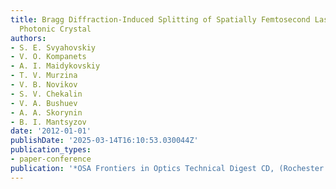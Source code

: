 ```yaml
---
title: Bragg Diffraction-Induced Splitting of Spatially Femtosecond Laser Pulses in
  Photonic Crystal
authors:
- S. E. Svyahovskiy
- V. O. Kompanets
- A. I. Maidykovskiy
- T. V. Murzina
- V. B. Novikov
- S. V. Chekalin
- V. A. Bushuev
- A. A. Skorynin
- B. I. Mantsyzov
date: '2012-01-01'
publishDate: '2025-03-14T16:10:53.030044Z'
publication_types:
- paper-conference
publication: '*OSA Frontiers in Optics Technical Digest CD, (Rochester , USA, 2012)*'
---
```

